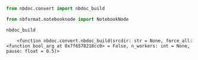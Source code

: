 <!-- WARNING: THIS FILE WAS AUTOGENERATED! DO NOT EDIT! Instead, edit the notebook w/the location & name as this file. -->


<DocSection type="decorator" name="huggingface_hub" module="metaflow" show_import="True" heading_level="3">
<SigArgSection>
<SigArg name="..." />
</SigArgSection>
<Description summary="Decorator that helps cache, version and store models/datasets from huggingface hub." />
<ParamSection name="Parameters">
	<Parameter name="temp_dir_root" type="str, optional" desc="The root directory that will hold the temporary directory where objects will be downloaded." />
	<Parameter name="load: Union[List[str], List[Tuple[Dict, str]], List[Tuple[str, str]], List[Dict], None]" desc="The list of repos (models/datasets) to load.\n\nLoaded repos can be accessed via `current.huggingface_hub.loaded`. If load is set, then the following happens:\n\n- If repo (model/dataset) is not found in the datastore:\n    - Downloads the repo from Hugging Face Hub to a temporary directory (or uses specified path) for local access\n    - Stores it in Metaflow's datastore (s3/gcs/azure etc.) with a unique name based on repo_type/repo_id\n        - All HF models loaded for a `@step` will be cached separately under flow/step/namespace.\n\n- If repo is found in the datastore:\n    - Loads it directly from datastore to local path (can be temporary directory or specified path)" />
</ParamSection>
</DocSection>



<DocSection type="class" name="HuggingfaceRegistry" module="metaflow" show_import="False" heading_level="3">
<SigArgSection>
<SigArg name="" />
</SigArgSection>
<Description summary="This object provides syntactic sugar\nover [huggingface_hub](https://github.com/huggingface/huggingface_hub)'s\n[snapshot_download](https://huggingface.co/docs/huggingface_hub/main/en/package_reference/file_download#huggingface_hub.snapshot_download) function.\nThe `current.huggingface_hub.snapshot_download` function downloads objects from huggingface hub and saves them to the Metaflow's datastore under the\n`<repo_type>/<repo_id>` name. The `repo_type` is by default `model` and can be overriden by passing the `repo_type` parameter to the `snapshot_download` function." />
<ParamSection name="Attributes">
	<Parameter name="loaded" />
</ParamSection>
</DocSection>



```python
from nbdoc.convert import nbdoc_build
```


```python
from nbformat.notebooknode import NotebookNode
```


```python
nbdoc_build
```

<CodeOutputBlock lang="python">

```
    <function nbdoc.convert.nbdoc_build(srcdir: str = None, force_all: <function bool_arg at 0x7f6578218cc0> = False, n_workers: int = None, pause: float = 0.5)>
```

</CodeOutputBlock>
